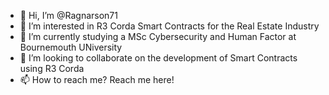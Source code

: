 - 👋 Hi, I’m @Ragnarson71
- 👀 I’m interested in R3 Corda Smart Contracts for the Real Estate Industry
- 🌱 I’m currently studying a MSc Cybersecurity and Human Factor at Bournemouth UNiversity
- 💞️ I’m looking to collaborate on the development of Smart Contracts using R3 Corda 
- 📫 How to reach me? Reach me here!

<!---
Ragnarson71/Ragnarson71 is a ✨ special ✨ repository because its `README.md` (this file) appears on your GitHub profile.
You can click the Preview link to take a look at your changes.
--->
